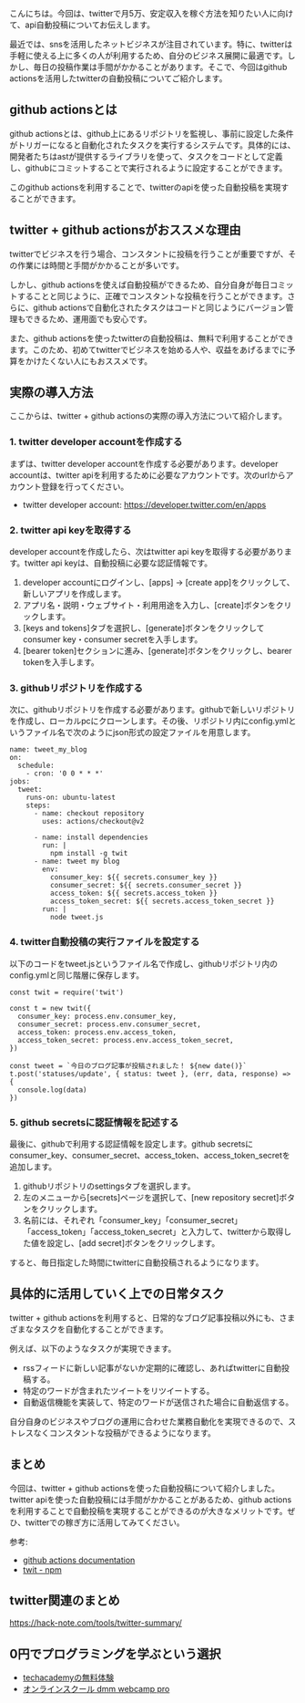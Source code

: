 <!--
title: 【twitter】api自動投稿 github actionsがおススメ
tags: twitter,api,github-actions
id: 
private: false
-->

こんにちは。今回は、twitterで月5万、安定収入を稼ぐ方法を知りたい人に向けて、api自動投稿についてお伝えします。

最近では、snsを活用したネットビジネスが注目されています。特に、twitterは手軽に使える上に多くの人が利用するため、自分のビジネス展開に最適です。しかし、毎日の投稿作業は手間がかかることがあります。そこで、今回はgithub actionsを活用したtwitterの自動投稿についてご紹介します。

## github actionsとは

github actionsとは、github上にあるリポジトリを監視し、事前に設定した条件がトリガーになると自動化されたタスクを実行するシステムです。具体的には、開発者たちはastが提供するライブラリを使って、タスクをコードとして定義し、githubにコミットすることで実行されるように設定することができます。

このgithub actionsを利用することで、twitterのapiを使った自動投稿を実現することができます。

## twitter + github actionsがおススメな理由

twitterでビジネスを行う場合、コンスタントに投稿を行うことが重要ですが、その作業には時間と手間がかかることが多いです。

しかし、github actionsを使えば自動投稿ができるため、自分自身が毎日コミットすることと同じように、正確でコンスタントな投稿を行うことができます。さらに、github actionsで自動化されたタスクはコードと同じようにバージョン管理もできるため、運用面でも安心です。

また、github actionsを使ったtwitterの自動投稿は、無料で利用することができます。このため、初めてtwitterでビジネスを始める人や、収益をあげるまでに予算をかけたくない人にもおススメです。

## 実際の導入方法

ここからは、twitter + github actionsの実際の導入方法について紹介します。

### 1. twitter developer accountを作成する

まずは、twitter developer accountを作成する必要があります。developer accountは、twitter apiを利用するために必要なアカウントです。次のurlからアカウント登録を行ってください。

- twitter developer account: https://developer.twitter.com/en/apps

### 2. twitter api keyを取得する

developer accountを作成したら、次はtwitter api keyを取得する必要があります。twitter api keyは、自動投稿に必要な認証情報です。

1. developer accountにログインし、[apps] -> [create app]をクリックして、新しいアプリを作成します。
2. アプリ名・説明・ウェブサイト・利用用途を入力し、[create]ボタンをクリックします。
3. [keys and tokens]タブを選択し、[generate]ボタンをクリックしてconsumer key・consumer secretを入手します。
4. [bearer token]セクションに進み、[generate]ボタンをクリックし、bearer tokenを入手します。

### 3. githubリポジトリを作成する

次に、githubリポジトリを作成する必要があります。githubで新しいリポジトリを作成し、ローカルpcにクローンします。その後、リポジトリ内にconfig.ymlというファイル名で次のようにjson形式の設定ファイルを用意します。

```
name: tweet_my_blog
on:
  schedule:
    - cron: '0 0 * * *'
jobs:
  tweet:
    runs-on: ubuntu-latest
    steps:
      - name: checkout repository
        uses: actions/checkout@v2

      - name: install dependencies
        run: |
          npm install -g twit
      - name: tweet my blog
        env:
          consumer_key: ${{ secrets.consumer_key }}
          consumer_secret: ${{ secrets.consumer_secret }}
          access_token: ${{ secrets.access_token }}
          access_token_secret: ${{ secrets.access_token_secret }}
        run: |
          node tweet.js
```

### 4. twitter自動投稿の実行ファイルを設定する

以下のコードをtweet.jsというファイル名で作成し、githubリポジトリ内のconfig.ymlと同じ階層に保存します。

```
const twit = require('twit')

const t = new twit({
  consumer_key: process.env.consumer_key,
  consumer_secret: process.env.consumer_secret,
  access_token: process.env.access_token,
  access_token_secret: process.env.access_token_secret,
})

const tweet = `今日のブログ記事が投稿されました！ ${new date()}`
t.post('statuses/update', { status: tweet }, (err, data, response) => {
  console.log(data)
})
```

### 5. github secretsに認証情報を記述する

最後に、githubで利用する認証情報を設定します。github secretsにconsumer_key、consumer_secret、access_token、access_token_secretを追加します。

1. githubリポジトリのsettingsタブを選択します。
2. 左のメニューから[secrets]ページを選択して、[new repository secret]ボタンをクリックします。
3. 名前には、それぞれ「consumer_key」「consumer_secret」「access_token」「access_token_secret」と入力して、twitterから取得した値を設定し、[add secret]ボタンをクリックします。

すると、毎日指定した時間にtwitterに自動投稿されるようになります。

## 具体的に活用していく上での日常タスク

twitter + github actionsを利用すると、日常的なブログ記事投稿以外にも、さまざまなタスクを自動化することができます。

例えば、以下のようなタスクが実現できます。

- rssフィードに新しい記事がないか定期的に確認し、あればtwitterに自動投稿する。
- 特定のワードが含まれたツイートをリツイートする。
- 自動返信機能を実装して、特定のワードが送信された場合に自動返信する。

自分自身のビジネスやブログの運用に合わせた業務自動化を実現できるので、ストレスなくコンスタントな投稿ができるようになります。

## まとめ

今回は、twitter + github actionsを使った自動投稿について紹介しました。twitter apiを使った自動投稿には手間がかかることがあるため、github actionsを利用することで自動投稿を実現することができるのが大きなメリットです。ぜひ、twitterでの稼ぎ方に活用してみてください。

参考:
- [github actions documentation](https://docs.github.com/en/actions)
- [twit - npm](https://www.npmjs.com/package/twit)


## twitter関連のまとめ
https://hack-note.com/tools/twitter-summary/


## 0円でプログラミングを学ぶという選択
- [techacademyの無料体験](//af.moshimo.com/af/c/click?a_id=2612475&amp;p_id=1555&amp;pc_id=2816&amp;pl_id=22706&amp;url=https%3a%2f%2ftechacademy.jp%2fhtmlcss-trial%3futm_source%3dmoshimo%26utm_medium%3daffiliate%26utm_campaign%3dtextad)
- [オンラインスクール dmm webcamp pro](//af.moshimo.com/af/c/click?a_id=2612482&amp;p_id=1363&amp;pc_id=2297&amp;pl_id=39999&amp;guid=on)

